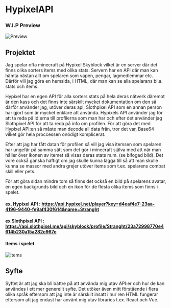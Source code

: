 # HypixelAPI
### W.I.P Preview
![Preview](https://i.gyazo.com/ab4aa31a70a7f64dfa2498e12c698021.jpg)

## Projektet

Jag spelar ofta minecraft på Hypixel Skyblock vilket är en server där det finns olika sorters items med olika stats. Servern har en API där man kan hämta nästan allt om spelaren som vapen, pengar, lagmedlemmar etc. Därför vill jag göra en hemsida, i HTML, där man kan se alla spelarans bl.a. stats och items.

Hypixel har en egen API för alla sorters stats på hela deras nätverk däremot är den kass och det finns inte särskilt mycket dokumentation om den så därför använder jag, utöver deras api, Slothpixel API som en annan person har gjort som är mycket enklare att använda.
Hypixels API använder jag för att ta reda på id:erna till profilerna som man har och efter det använder jag Slothpixel API för att ta reda på info om profilen. För att göra det med Hypixel API:en så måste man decode all data från, tror det var, Base64 vilket gör hela proccessen onödigt komplicerat.

Efter att jag har fått datan för profilen så vill jag visa itemsen som spelaren har ungefär på samma sätt som det gör i minecraft själva med att när man håller över ikonen av itemet så visas deras stats m.m. (se bifogad bild). Det vore också ganska häftigt om jag skulle kunna lägga till så att man skulle kunna se massor med andra grejer utöver items som t.ex. spelarens combat skill eller pets.

För att göra sidan mindre tom så finns det också en bild på spelarens avatar, en egen backgrunds bild och en ikon för de flesta olika items som finns i spelet.

#### ex. Hypixel API : https://api.hypixel.net/player?key=d4eaf4e7-23aa-4196-9440-fe9af430f614&name=Stranght
#### ex Slothpixel API : https://api.slothpixel.me/api/skyblock/profile/Stranght/23a72998770e4614b230a15a282c967e

#### Items i spelet
![items](https://i.gyazo.com/7f3d489ceece92c5b9ecda38fcc1b74c.png)

## Syfte

Syftet är att jag ska bli bättre på att använda mig utav API:er och hur de kan användes i ett mer generellt syfte. Det utöker även mitt förstående i flera olika språk eftersom att jag inte är särskilt insatt i hur ren HTML fungerar eftersom att jag endast har använt mig utav libraries t.ex. React och Vue.
